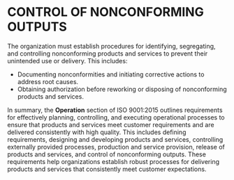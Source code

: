 # CONTROL OF NONCONFORMING OUTPUTS

The organization must establish procedures for identifying, segregating, and controlling nonconforming products and services to prevent their unintended use or delivery. This includes:

   * Documenting nonconformities and initiating corrective actions to address root causes.
   * Obtaining authorization before reworking or disposing of nonconforming products and services.

In summary, the **Operation** section of ISO 9001:2015 outlines requirements for effectively planning, controlling, and executing operational processes to ensure that products and services meet customer requirements and are delivered consistently with high quality. This includes defining requirements, designing and developing products and services, controlling externally provided processes, production and service provision, release of products and services, and control of nonconforming outputs. These requirements help organizations establish robust processes for delivering products and services that consistently meet customer expectations.
